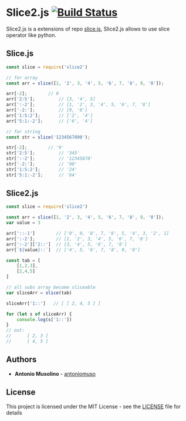 # Slice2.js [![Build Status](https://travis-ci.org/antoniomuso/Slice2.js.svg?branch=master)](https://travis-ci.org/antoniomuso/Slice2.js)
Slice2.js is a extensions of repo [slice.js](https://github.com/hustcc/slice.js),
Slice2.js allows to use slice operator like python.

## Slice.js
```javascript
const slice = require('slice2')

// for array
const arr = slice([1, '2', 3, '4', 5, '6', 7, '8', 9, '0']);

arr[-2];  		// 9
arr['2:5'];  		// [3, '4', 5]
arr[':-2'];  		// [1, '2', 3, '4', 5, '6', 7, '8']
arr['-2:'];  		// [9, '0']
arr['1:5:2'];  		// ['2', '4']
arr['5:1:-2'];  	// ['6', '4']

// for string
const str = slice('1234567890');

str[-2];  		// '9'
str['2:5'];  		// '345'
str[':-2'];  		// '12345678'
str['-2:'];  		// '90'
str['1:5:2'];  		// '24'
str['5:1:-2'];  	// '64'
```

## Slice2.js
```javascript
const slice = require('slice2')

const arr = slice([1, '2', 3, '4', 5, '6', 7, '8', 9, '0']);
var value = 3

arr['::-1']        // ['0', 9, '8', 7, '6', 5, '4', 3, '2', 1]
arr[':-2'];  	   // [1, '2', 3, '4', 5, '6', 7, '8']
arr[':-2']['2::']  // [3, '4', 5, '6', 7, '8']
arr[`${value}::`]  // ['4', 5, '6', 7, '8', 9, '0']

const tab = [
    [1,2,3],
    [2,4,5]
]

// all subs array become sliceable
var sliceArr = slice(tab) 

sliceArr['1::']   // [ [ 2, 4, 5 ] ]

for (let s of sliceArr) {
    console.log(s['1::']) 
} 
// out:
//      [ 2, 3 ]
//      [ 4, 5 ]

```


## Authors

* **Antonio Musolino** - [antoniomuso](https://github.com/antoniomuso)



## License

This project is licensed under the MIT License - see the [LICENSE](LICENSE) file for details
